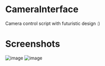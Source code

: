 # CameraInterface
Camera control script with futuristic design :)

# Screenshots
![image](https://github.com/user-attachments/assets/a17408ed-af5b-4f99-b8e8-11861a3695c1)
![image](https://github.com/user-attachments/assets/df07b53d-6ec3-42b9-85f6-e45857aa9894)
